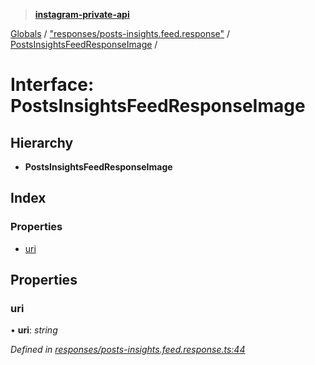 > **[instagram-private-api](../README.md)**

[Globals](../README.md) / ["responses/posts-insights.feed.response"](../modules/_responses_posts_insights_feed_response_.md) / [PostsInsightsFeedResponseImage](_responses_posts_insights_feed_response_.postsinsightsfeedresponseimage.md) /

# Interface: PostsInsightsFeedResponseImage

## Hierarchy

* **PostsInsightsFeedResponseImage**

## Index

### Properties

* [uri](_responses_posts_insights_feed_response_.postsinsightsfeedresponseimage.md#uri)

## Properties

###  uri

• **uri**: *string*

*Defined in [responses/posts-insights.feed.response.ts:44](https://github.com/dilame/instagram-private-api/blob/e9c516c/src/responses/posts-insights.feed.response.ts#L44)*